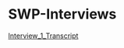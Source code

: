 # SWP-Interviews

[Interview_1_Transcript](https://github.com/AlfyK1s/SWP-Interviews/blob/main/Interview_transcript_1)
